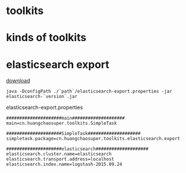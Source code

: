# toolkits

kinds of toolkits
========================

# elasticsearch export

[download](./binaries/elasticsearch-0.1.1.jar)

```Shell
java -DconfigPath ./`path`/elasticsearch-export.properties -jar elasticsearch-`version`.jar 
```

elasticsearch-export.properties

```Shell
#####################main####################
main=cn.huangchaosuper.toolkits.SimpleTask

#####################SimpleTask####################
simpletask.package=cn.huangchaosuper.toolkits.elasticsearch.export

#####################elasticsearch####################
elasticsearch.cluster.name=elasticsearch
elasticsearch.transport.address=localhost
elasticsearch.index.name=logstash-2015.09.24
```
